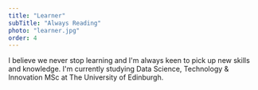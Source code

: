 ```yaml
---
title: "Learner"
subTitle: "Always Reading"
photo: "learner.jpg"
order: 4
---
```

I believe we never stop learning and I'm always keen to pick up new skills and knowledge. I'm currently studying Data Science, Technology & Innovation MSc at The University of Edinburgh.
